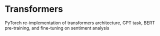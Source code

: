 # Transformers
PyTorch re-implementation of transformers architecture, GPT task, BERT pre-training, and fine-tuning on sentiment analysis
